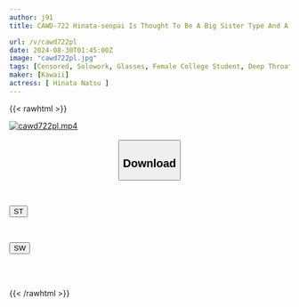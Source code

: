 ```yaml
---
author: j91
title: CAWD-722 Hinata-senpai Is Thought To Be A Big Sister Type And A Reliable Person, But In Front Of Me She Is A Masochistic Pet Who Is Completely Submissive And Obedient. I Turn The Tables 180 Degrees And Play With Her At The Hot Spring Seminar Camp. Hinata Natsu

url: /v/cawd722pl
date: 2024-08-30T01:45:00Z
image: "cawd722pl.jpg"
tags: [Censored, Solowork, Glasses, Female College Student, Deep Throating, Drama, Submissive Woman	]
maker: [Kawaii]
actress: [ Hinata Natsu ]
---
```



{{< rawhtml >}}

<div class="video" data-videoid="Rqlpo3k26xudbDq">
    <a href="javascript:;">
        <img src="/v/cawd722pl/cawd722pl.jpg" width="WIDTH" height="HEIGHT" alt="cawd722pl.mp4" loading="lazy">
    </a>
</div>

<script type="text/javascript" src="https://j91.asia/asset/on-demand-st.js"></script>

<br>
  <link rel="stylesheet" href="https://j91.asia/asset/bs5.css">
  
  <center>
  <button class="btn btn-primary" type="button" data-bs-toggle="collapse" data-bs-target=".multi-collapse" aria-expanded="false" aria-controls="multiCollapseExample1 multiCollapseExample2"><h2>Download</h2></button></center>
</p>
<div class="row">
  <div class="col">
    <div class="collapse multi-collapse" id="multiCollapseExample1">
      <div class="card card-body">
	      	      <br>
<div class="buttons">  
<p><a href="/v/cawd722pl/st.html" target="_blank"><button class="btn-hover color-3"><i class="fa fa-download"></i> ST</button></a></p></div>
    </div>
  </div>
</div>
  <div class="col">
    <div class="collapse multi-collapse" id="multiCollapseExample2">
      <div class="card card-body">
	      <br>
<div class="buttons">
<p><a href="/v/cawd722pl/sw.html" target="_blank"><button class="btn-hover color-2"><i class="fa fa-download"></i> SW</button></a></p></div>
<br><br>
      </div>
    </div>
  </div>
</div>

{{< /rawhtml >}}